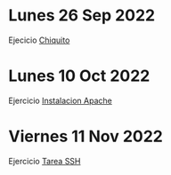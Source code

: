 # Lunes 26 Sep 2022
Ejecicio [Chiquito](https://dillinger.io/)
# Lunes 10 Oct 2022
Ejercicio [Instalacion Apache](https://github.com/odembiliov/UD1-GitHub-y-MarkDown/blob/main/Actividades/InstalacionApache.md)
# Viernes 11 Nov 2022
Ejercicio [Tarea SSH](https://github.com/odembiliov/UD1-GitHub-y-MarkDown/blob/main/Actividades/TareaSSH.md)
